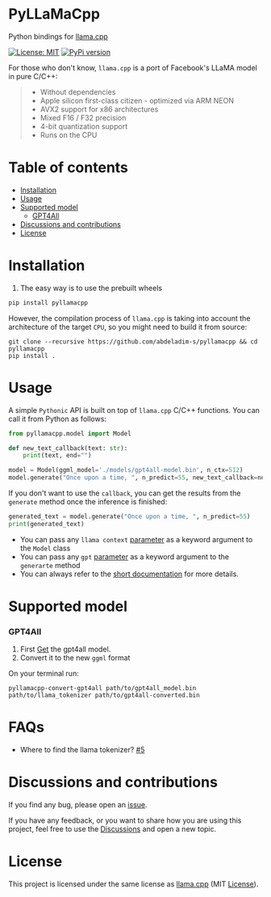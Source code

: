 # PyLLaMaCpp
Python bindings for [llama.cpp](https://github.com/ggerganov/llama.cpp)

[![License: MIT](https://img.shields.io/badge/license-MIT-blue.svg)](https://opensource.org/licenses/MIT)
[![PyPi version](https://badgen.net/pypi/v/pyllamacpp)](https://pypi.org/project/pyllamacpp/)

[//]: # ([![Wheels]&#40;https://github.com/abdeladim-s/pyllamacpp/actions/workflows/wheels.yml/badge.svg?branch=main&event=push&#41;]&#40;https://github.com/abdeladim-s/pyllamacpp/actions/workflows/wheels.yml&#41;)

[//]: # ([![Wheels-windows-mac]&#40;https://github.com/abdeladim-s/pyllamacpp/actions/workflows/wheels-windows_mac.yml/badge.svg&#41;]&#40;https://github.com/abdeladim-s/pyllamacpp/actions/workflows/wheels-windows_mac.yml&#41;)

[//]: # (<br/>)

[//]: # (<p align="center">)

[//]: # (  <img src="https://github.com/abdeladim-s/pyllamacpp/blob/main/docs/demo.gif?raw=true">)

[//]: # (</p>)


For those who don't know, `llama.cpp` is a port of Facebook's LLaMA model in pure C/C++:

<blockquote>

- Without dependencies
- Apple silicon first-class citizen - optimized via ARM NEON
- AVX2 support for x86 architectures
- Mixed F16 / F32 precision
- 4-bit quantization support
- Runs on the CPU

</blockquote>

# Table of contents
<!-- TOC -->
* [Installation](#installation)
* [Usage](#usage)
* [Supported model](#supported-model)
    * [GPT4All](#gpt4all)
* [Discussions and contributions](#discussions-and-contributions)
* [License](#license)
<!-- TOC -->

# Installation
1. The easy way is to use the prebuilt wheels
```bash
pip install pyllamacpp
```

However, the compilation process of `llama.cpp` is taking into account the architecture of the target `CPU`, 
so you might need to build it from source:

```shell
git clone --recursive https://github.com/abdeladim-s/pyllamacpp && cd pyllamacpp
pip install .
```

# Usage

[//]: # ()
[//]: # (### Web UI)

[//]: # (The package contains a simple web UI to test the bindings:)

[//]: # ()
[//]: # (- Lightweight, and easy to use.)

[//]: # (- Only needs Python.)

[//]: # (- Has the option to convert the models to `ggml` format.)

[//]: # (- A code like editor.)

[//]: # (- Different options to tweak the `llama.cpp` parameters.)

[//]: # (- Ability to export the generated text.)

[//]: # ()
[//]: # (From the command line, run:)

[//]: # (```shell)

[//]: # (pyllamacpp-webui)

[//]: # (```)

[//]: # ()
[//]: # (That's it!<br>)

[//]: # (A web page will be opened on your default browser, otherwise navigate to the links provided by the command.)

[//]: # ()
[//]: # ()
[//]: # (### Python bindings)

A simple `Pythonic` API is built on top of `llama.cpp` C/C++ functions. You can call it from Python as follows:

```python
from pyllamacpp.model import Model

def new_text_callback(text: str):
    print(text, end="")

model = Model(ggml_model='./models/gpt4all-model.bin', n_ctx=512)
model.generate("Once upon a time, ", n_predict=55, new_text_callback=new_text_callback, n_threads=8)
```
If you don't want to use the `callback`, you can get the results from the `generate` method once the inference is finished:

```python
generated_text = model.generate("Once upon a time, ", n_predict=55)
print(generated_text)
```
* You can pass any `llama context` [parameter](https://abdeladim-s.github.io/pyllamacpp/#pyllamacpp.constants.LLAMA_CONTEXT_PARAMS_SCHEMA) as a keyword argument to the `Model` class
* You can pass any `gpt` [parameter](https://abdeladim-s.github.io/pyllamacpp/#pyllamacpp.constants.LLAMA_CONTEXT_PARAMS_SCHEMA) as a keyword argument to the `generarte` method
* You can always refer to the [short documentation](https://abdeladim-s.github.io/pyllamacpp/) for more details.


# Supported model

### GPT4All
1. First [Get](https://github.com/nomic-ai/gpt4all#try-it-yourself) the gpt4all model.
2. Convert it to the new `ggml` format

On your terminal run: 
```shell
pyllamacpp-convert-gpt4all path/to/gpt4all_model.bin path/to/llama_tokenizer path/to/gpt4all-converted.bin
```

# FAQs
* Where to find the llama tokenizer? [#5](https://github.com/nomic-ai/pyllamacpp/issues/5)
# Discussions and contributions
If you find any bug, please open an [issue](https://github.com/abdeladim-s/pyllamacpp/issues).

If you have any feedback, or you want to share how you are using this project, feel free to use the [Discussions](https://github.com/abdeladim-s/pyllamacpp/discussions) and open a new topic.

# License

This project is licensed under the same license as [llama.cpp](https://github.com/ggerganov/whisper.cpp/blob/master/LICENSE) (MIT  [License](./LICENSE)).

